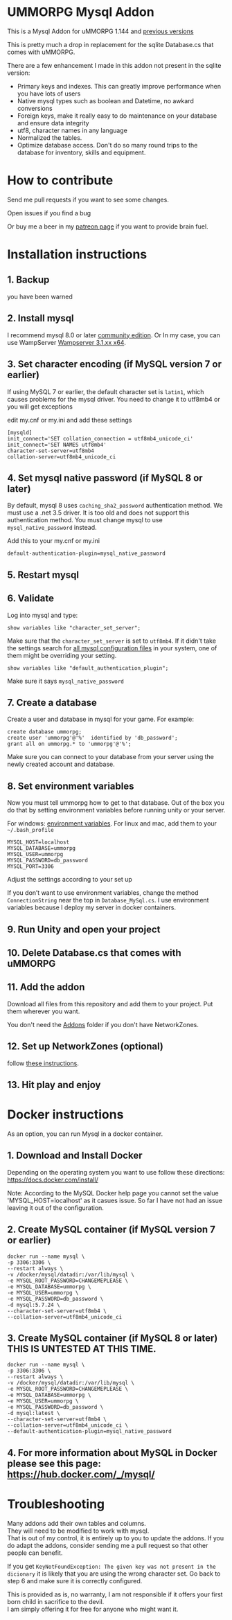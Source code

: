 # UMMORPG Mysql Addon

This is a Mysql Addon for uMMORPG 1.144 and [previous versions](https://github.com/paulpach/ummorpg_mysql/releases)

This is pretty much a drop in replacement for the sqlite Database.cs that comes with uMMORPG.  

There are a few enhancement I made in this addon not present in the sqlite version:

* Primary keys and indexes.  This can greatly improve performance when you have lots of users
* Native mysql types such as boolean and Datetime, no awkard conversions
* Foreign keys,  make it really easy to do maintenance on your database and ensure data integrity
* utf8, character names in any language
* Normalized the tables.
* Optimize database access.  Don't do so many round trips to the database for inventory, skills and equipment.

# How to contribute

Send me pull requests if you want to see some changes.

Open issues if you find a bug

Or buy me a beer in my [patreon page](https://www.patreon.com/user?u=13679599) if you want to provide brain fuel.

# Installation instructions

## 1. Backup  
you have been warned

## 2. Install mysql
I recommend mysql 8.0 or later [community edition](https://dev.mysql.com/downloads/). 
Or In my case, you can use WampServer [Wampserver 3.1.xx x64](http://www.wampserver.com/en/).

## 3. Set character encoding (if MySQL version 7 or earlier)
If using MySQL 7 or earlier,  the default character set is `latin1`, which causes problems for the mysql driver.
You need to change it to utf8mb4 or you will get exceptions

edit my.cnf or my.ini and add these settings
```
[mysqld]
init_connect='SET collation_connection = utf8mb4_unicode_ci' 
init_connect='SET NAMES utf8mb4' 
character-set-server=utf8mb4 
collation-server=utf8mb4_unicode_ci 
```

## 4. Set mysql native password (if MySQL 8 or later)

By default,  mysql 8 uses `caching_sha2_password` authentication method.  We must use a .net 3.5 driver.  It is too old and does not support this authentication method.   You must change mysql to use `mysql_native_password` instead.

Add this to your my.cnf or my.ini
```
default-authentication-plugin=mysql_native_password
```

## 5. Restart mysql

## 6. Validate 

Log into mysql and type:
```
show variables like "character_set_server";
```

Make sure that the `character_set_server` is set to `utf8mb4`.   If it didn't take the settings search for [all mysql configuration files](https://dev.mysql.com/doc/refman/8.0/en/option-files.html) in your system,  one of them might be overriding your setting.  

```
show variables like "default_authentication_plugin";
```

Make sure it says `mysql_native_password`

## 7. Create a database 
Create a user and database in mysql for your game.  For example:

```
create database ummorpg;
create user 'ummorpg'@'%'  identified by 'db_password';
grant all on ummorpg.* to 'ummorpg'@'%';
```

Make sure you can connect to your database from your server using the newly created account and database.

## 8. Set environment variables

Now you must tell ummorpg how to get to that database. Out of the box you do that by setting environment variables before running unity or your server. 

For windows: [environment variables](https://www.youtube.com/watch?v=bEroNNzqlF4).
For linux and mac,  add them to your `~/.bash_profile` 

~~~~
MYSQL_HOST=localhost
MYSQL_DATABASE=ummorpg
MYSQL_USER=ummorpg
MYSQL_PASSWORD=db_password
MYSQL_PORT=3306
~~~~

Adjust the settings according to your set up

If you don’t want to use environment variables, change the method `ConnectionString` near the top in `Database_MySql.cs`. I use environment variables because I deploy my server in docker containers.  

## 9. Run Unity and open your project

## 10. Delete Database.cs that comes with uMMORPG

## 11. Add the addon

Download all files from this repository and add them to your project. Put them wherever you want.

You don't need the [Addons](Addons) folder if you don't have NetworkZones.

## 12. Set up NetworkZones (optional)

follow [these instructions](Addons/NetworkZones/Readme.md).

## 13. Hit play and enjoy

# Docker instructions

As an option, you can run Mysql in a docker container.

## 1. Download and Install Docker

Depending on the operating system you want to use follow these directions: https://docs.docker.com/install/  

Note: According to the MySQL Docker help page you cannot set the value 'MYSQL_HOST=localhost' as it casues issue. So far I have not had an issue leaving it out of the configuration.

## 2. Create MySQL container (if MySQL version 7 or earlier)

```
docker run --name mysql \
-p 3306:3306 \
--restart always \
-v /docker/mysql/datadir:/var/lib/mysql \
-e MYSQL_ROOT_PASSWORD=CHANGEMEPLEASE \
-e MYSQL_DATABASE=ummorpg \
-e MYSQL_USER=ummorpg \
-e MYSQL_PASSWORD=db_password \
-d mysql:5.7.24 \
--character-set-server=utf8mb4 \
--collation-server=utf8mb4_unicode_ci
```

## 3. Create MySQL container (if MySQL 8 or later) THIS IS UNTESTED AT THIS TIME.

```
docker run --name mysql \
-p 3306:3306 \
--restart always \
-v /docker/mysql/datadir:/var/lib/mysql \
-e MYSQL_ROOT_PASSWORD=CHANGEMEPLEASE \
-e MYSQL_DATABASE=ummorpg \
-e MYSQL_USER=ummorpg \
-e MYSQL_PASSWORD=db_password \
-d mysql:latest \
--character-set-server=utf8mb4 \
--collation-server=utf8mb4_unicode_ci \
--default-authentication-plugin=mysql_native_password
```

## 4. For more information about MySQL in Docker please see this page: https://hub.docker.com/_/mysql/  

# Troubleshooting
Many addons add their own tables and columns.  
They will need to be modified to work with mysql.  
That is out of my control,  it is entirely up to you to update the addons.
If you do adapt the addons,  consider sending me a pull request so that other people can benefit.

If you get `KeyNotFoundException: The given key was not present in the dicionary` it is likely that you are using the wrong character set.  Go back to step 6 and make sure it is correctly configured.

This is provided as is,  no warranty,  I am not responsible if it offers your first born child in sacrifice to the devil.  
I am simply offering it for free for anyone who might want it.


